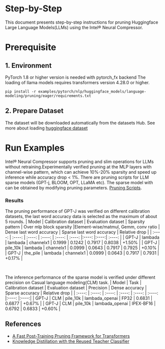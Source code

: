 Step-by-Step
============

This document presents step-by-step instructions for pruning Huggingface Large Language Models(LLMs) using the Intel® Neural Compressor.


# Prerequisite

## 1. Environment

PyTorch 1.8 or higher version is needed with pytorch_fx backend
The loading of llama models requires transformers version 4.28.0 or higher.


```shell
pip install -r examples/pytorch/nlp/huggingface_models/language-modeling/pruning/eager/requirements.txt
```

## 2. Prepare Dataset

The dataset will be downloaded automatically from the datasets Hub.
See more about loading [huggingface dataset](https://huggingface.co/docs/datasets/loading_datasets.html)


# Run Examples

Intel® Neural Compressor supports pruning and slim operations for LLMs without retraining.Experimentally verified pruning at the MLP layers with channel-wise pattern, which can achieve 10%-20% sparsity and speed up inference while accuracy drop < 1%.
There are pruning scripts for LLM sparse models (GPT-j, BLOOM, OPT, LLaMA etc). The sparse model with can be obtained by modifying pruning parameters. [Pruning Scripts](https://github.com/intel/neural-compressor/tree/master/examples/pytorch/nlp/huggingface_models/language-modeling/pruning/eager/scripts/).


### Results

The pruning performance of GPT-J was verified on different calibration datasets, the last word accuracy data is selected as the maximum of about 5 rounds.
| Model | Calibration dataset | Evaluation dataset | Sparsity pattern | Over mlp block sparsity |Element-wise/matmul, Gemm, conv ratio | Dense last word accuracy | Sparse last word accuracy | Relative drop |
|  :----: | :----: | :----: | :----: | :----: | :----: |:----: |:----:| :----: |
| GPT-J | lambada | lambada | channelx1  | 0.1999 | 0.1242 | 0.7917 | 0.8038 | +1.50% |
| GPT-J | pile_10k | lambada | channelx1  | 0.0999 | 0.0643 | 0.7917 | 0.7925 | +0.10% |
| GPT-J | the_pile | lambada |  channelx1  | 0.0999 | 0.0643 | 0.7917 | 0.7931 | +0.17% |

<br />

The inference performance of the sparse model is verified under different precision on Casual language modeling(CLM) task.
| Model | Task | Calibration dataset | Evaluation dataset | Precision | Dense accuracy | Sparse accuracy | Relative drop |
|  :----: | :----: | :----: | :----: | :----: | :----: |:----: |:----:|
| GPT-J | CLM | pile_10k | lambada_openai | FP32 | 0.6831 | 0.6877 | +0.67% |
| GPT-J | CLM | pile_10k | lambada_openai | IPEX-BF16 | 0.6792 | 0.6833 | +0.60% |

## References
* [A Fast Post-Training Pruning Framework for Transformers](https://arxiv.org/abs/2204.09656)
* [Knowledge Distillation with the Reused Teacher Classifier](https://arxiv.org/abs/2203.14001)


